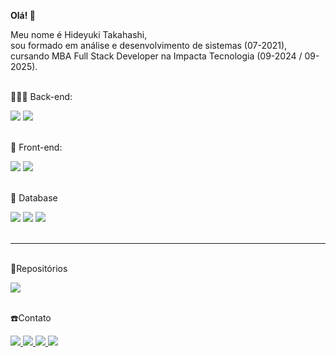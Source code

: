 <!DOCTYPE html>
<html lang="pt-br">
  <head>
    <meta charset="UTF-8" />
    <meta http-equiv="X-UA-Compatible" content="IE=edge" />
    <meta name="viewport" content="width=device-width, initial-scale=1.0" />
  </head>
  <body>
    <article
      class="markdown-body entry-content container-lg f5"
      itemprop="text">
      <p align="left">
        <strong
          >Olá!
          <g-emoji
            class="g-emoji"
            alias="wave"
            fallback-src="https://github.githubassets.com/images/icons/emoji/unicode/1f44b.png"
            >👋</g-emoji
          ></strong>
      </p>
      <p align="left">
        Meu nome é Hideyuki Takahashi,<br /> 
        sou formado em análise e desenvolvimento de sistemas (07-2021),<br/>
        cursando MBA Full Stack Developer na Impacta Tecnologia (09-2024 / 09-2025).<br />        <br/>
      </p>
      <p align="left">
        <g-emoji
          class="g-emoji"
          alias="rocket"
          fallback-src="https://github.githubassets.com/images/icons/emoji/unicode/1f680.png"
          >👨🏽‍💻</g-emoji
        >
        Back-end: 
      </p>
      <div>
        <img
              src="https://badges.aleen42.com/src/java.svg"
          />
        <img
              src="https://img.shields.io/badge/Spring-6DB33F?style=flat&logo=spring&logoColor=white"
        />
      </div>
      <p align="left">
      <g-emoji
        class="g-emoji"
        alias="seedling"
        fallback-src="https://github.githubassets.com/images/icons/emoji/unicode/1f331.png"
        > <br/>🎨</g-emoji
      >
      Front-end:<br />            
      </p>
      <div>
        <img
              src="https://badges.aleen42.com/src/angular.svg"
        /> 
        <img
              src="https://badges.aleen42.com/src/react.svg"
         />
      </div>
      <p align="left">
        <g-emoji
          class="g-emoji"
          alias="star_struck"
          fallback-src="https://github.githubassets.com/images/icons/emoji/unicode/1f929.png"
          >        <br/>💾</g-emoji
        >
        Database<br />
      </p>
      <div>
        <img
              src="https://img.shields.io/badge/MySQL-4479A1?style=flat&logo=mysql&logoColor=white"
          />
        <img
              src="https://img.shields.io/badge/PostgreSQL-4169E1?style=flat&logo=postgresql&logoColor=white"
          />
        <img
              src="https://img.shields.io/badge/MongoDB-47A248?style=flat&logo=mongodb&logoColor=white"
               />
      </div>
      <br/>
      <hr/>
      <p><br/>📂Repositórios</p>
      <a href="https://github.com/Dev-HideyukiTakahashi?tab=stars" target="_blank">
        <img src="https://img.shields.io/badge/Repositories-8A2BE2" />
      </a>
      <p><br/>☎️Contato</p>
        <a href="mailto:dev.hideyukitakahashi@gmail.com"  target="_blank" >
          <img src="https://img.shields.io/badge/Gmail-D14836?style=for-the-badge&logo=gmail&logoColor=white"/>
        </a>
        <a
          href="https://www.linkedin.com/in/dev-hideyukitakahashi/" target="_blank">
          <img src="https://img.shields.io/badge/LinkedIn-0077B5?style=for-the-badge&logo=linkedin&logoColor=white"/>
        </a>
        <a
          href="https://api.whatsapp.com/send?phone=5511942051849"
          target="_blank"
          ><img src="https://img.shields.io/badge/WhatsApp-25D366?style=for-the-badge&logo=whatsapp&logoColor=white""/>
        </a>
        <a
          href="https://dev-hideyukitakahashi.github.io/#home" target="_blank"
          ><img
            src= "https://img.shields.io/badge/website-000000?style=for-the-badge&logo=About.me&logoColor=white"
        /></a>       
      </p>
  </body>
</html>
